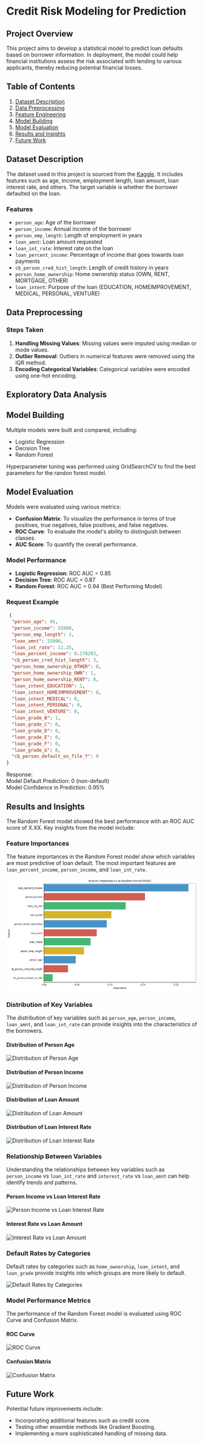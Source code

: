 # Credit Risk Modeling for Prediction

## Project Overview

This project aims to develop a statistical model to predict loan defaults based on borrower information. In deployment, the model could help financial institutions assess the risk associated with lending to various applicants, thereby reducing potential financial losses.

## Table of Contents

1. [Dataset Description](#dataset-description)
2. [Data Preprocessing](#data-preprocessing)
3. [Feature Engineering](#feature-engineering)
4. [Model Building](#model-building)
5. [Model Evaluation](#model-evaluation)
6. [Results and Insights](#results-and-insights)
7. [Future Work](#future-work)

## Dataset Description

The dataset used in this project is sourced from the [Kaggle](https://www.kaggle.com/datasets/laotse/credit-risk-dataset). It includes features such as age, income, employment length, loan amount, loan interest rate, and others. The target variable is whether the borrower defaulted on the loan.

### Features

- `person_age`: Age of the borrower
- `person_income`: Annual income of the borrower
- `person_emp_length`: Length of employment in years
- `loan_amnt`: Loan amount requested
- `loan_int_rate`: Interest rate on the loan
- `loan_percent_income`: Percentage of income that goes towards loan payments
- `cb_person_cred_hist_length`: Length of credit history in years
- `person_home_ownership`: Home ownership status (OWN, RENT, MORTGAGE, OTHER)
- `loan_intent`: Purpose of the loan (EDUCATION, HOMEIMPROVEMENT, MEDICAL, PERSONAL, VENTURE)

## Data Preprocessing

### Steps Taken

1. **Handling Missing Values**: Missing values were imputed using median or mode values.
2. **Outlier Removal**: Outliers in numerical features were removed using the IQR method.
3. **Encoding Categorical Variables**: Categorical variables were encoded using one-hot encoding.

## Exploratory Data Analysis



## Model Building

Multiple models were built and compared, including:
- Logistic Regression
- Decision Tree
- Random Forest

Hyperparameter tuning was performed using GridSearchCV to find the best parameters for the randon forest model.

## Model Evaluation

Models were evaluated using various metrics:
- **Confusion Matrix**: To visualize the performance in terms of true positives, true negatives, false positives, and false negatives.
- **ROC Curve**: To evaluate the model's ability to distinguish between classes.
- **AUC Score**: To quantify the overall performance.

### Model Performance

- **Logistic Regression**: ROC AUC = 0.85
- **Decision Tree**: ROC AUC = 0.87
- **Random Forest**: ROC AUC = 0.94 (Best Performing Model)

### Request Example

```json
 {
  "person_age": 45,
  "person_income": 55000,
  "person_emp_length": 2,
  "loan_amnt": 15000,
  "loan_int_rate": 11.25,
  "loan_percent_income": 0.170203,
  "cb_person_cred_hist_length": 3,
  "person_home_ownership_OTHER": 0, 
  "person_home_ownership_OWN": 1,
  "person_home_ownership_RENT": 0, 
  "loan_intent_EDUCATION": 1,
  "loan_intent_HOMEIMPROVEMENT": 0, 
  "loan_intent_MEDICAL": 0,
  "loan_intent_PERSONAL": 0, 
  "loan_intent_VENTURE": 0,
  "loan_grade_B": 1,
  "loan_grade_C": 0,
  "loan_grade_D": 0,
  "loan_grade_E": 0,
  "loan_grade_F": 0,
  "loan_grade_G": 0,
  "cb_person_default_on_file_Y": 0
}
```
Response:</br>
Model Default Prediction: 0 (non-default)</br> 
Model Confidence in Prediction: 0.95%

## Results and Insights

The Random Forest model showed the best performance with an ROC AUC score of X.XX. Key insights from the model include:

### Feature Importances

The feature importances in the Random Forest model show which variables are most predictive of loan default. The most important features are `loan_percent_income`, `person_income`, and `loan_int_rate`.

![Feature Importances](Charts/feature_importance.png)

### Distribution of Key Variables

The distribution of key variables such as `person_age`, `person_income`, `loan_amnt`, and `loan_int_rate` can provide insights into the characteristics of the borrowers.

#### Distribution of Person Age

![Distribution of Person Age](path_to_your_image/age_distribution.png)

#### Distribution of Person Income

![Distribution of Person Income](path_to_your_image/income_distribution.png)

#### Distribution of Loan Amount

![Distribution of Loan Amount](path_to_your_image/loan_distribution.png)

#### Distribution of Loan Interest Rate

![Distribution of Loan Interest Rate](path_to_your_image/rate_distribution.png)

### Relationship Between Variables

Understanding the relationships between key variables such as `person_income` vs `loan_int_rate` and `interest_rate` vs `loan_amnt` can help identify trends and patterns.

#### Person Income vs Loan Interest Rate

![Person Income vs Loan Interest Rate](path_to_your_image/income_interestrate.png)

#### Interest Rate vs Loan Amount

![Interest Rate vs Loan Amount](path_to_your_image/interestrate_loanamnt.png)

### Default Rates by Categories

Default rates by categories such as `home_ownership`, `loan_intent`, and `loan_grade` provide insights into which groups are more likely to default.

![Default Rates by Categories](path_to_your_image/default_rates.png)

### Model Performance Metrics

The performance of the Random Forest model is evaluated using ROC Curve and Confusion Matrix.

#### ROC Curve

![ROC Curve](path_to_your_image/rf_auc.png)

#### Confusion Matrix

![Confusion Matrix](path_to_your_image/rf_conf.png)

## Future Work
Potential future improvements include:

- Incorporating additional features such as credit score.
- Testing other ensemble methods like Gradient Boosting.
- Implementing a more sophisticated handling of missing data.
